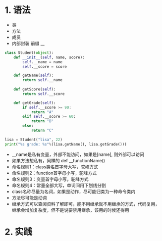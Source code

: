 # 1. 语法
- 类
- 方法
- 成员
- 内部封装 前缀 __

```python
class Student(object):
    def __init__(self, name, score):
        self.__name = name
        self.__score = score

    def getName(self):
        return self.__name
    
    def getScore(self):
        return self.__score

    def getGrade(self):
        if self.__score >= 90:
            return "A"
        elif self.__score >= 60:
            return "B"
        else:
            return "C"
    
lisa = Student("lisa", 22)
print("%s grade: %s"%(lisa.getName(), lisa.getGrade()))
```

- __name是私有变量，外部不能访问，如果是[name], 则外部可以访问
- 如果方法想私有，同样的 def __functionName()
- 命名规则1：class类名首字母大写，驼峰方式
- 命名规则2：function首字母小写，驼峰方式
- 命名规则3：变量首字母小写，驼峰方式
- 命名规则4：常量全部大写，单词间用下划线分割
- class名称尽量为名词，如果是动作，尽可能归类为一种命令类内
- 方法尽可能是动词
- 继承方式可以查阅资料了解即可，能不用继承就不用继承的方式，代码复用，继承会增加复杂度，但不是说要禁用继承，该用的时候还得用

# 2. 实践
